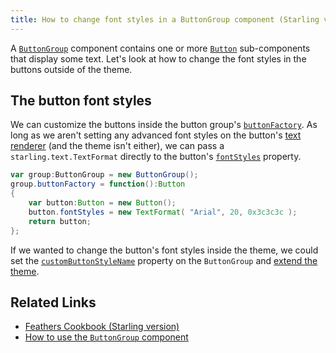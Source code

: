 ```yaml
---
title: How to change font styles in a ButtonGroup component (Starling version)
---
```


A [`ButtonGroup`](../button-group.html) component contains one or more [`Button`](../button.html) sub-components that display some text. Let's look at how to change the font styles in the buttons outside of the theme.

## The button font styles

We can customize the buttons inside the button group's [`buttonFactory`](/api-reference/feathers/controls/ButtonGroup.html#buttonFactory). As long as we aren't setting any advanced font styles on the button's [text renderer](../text-renderers.html) (and the theme isn't either), we can pass a `starling.text.TextFormat` directly to the button's [`fontStyles`](/api-reference/feathers/controls/Button.html#fontStyles) property.

```actionscript
var group:ButtonGroup = new ButtonGroup();
group.buttonFactory = function():Button
{
	var button:Button = new Button();
	button.fontStyles = new TextFormat( "Arial", 20, 0x3c3c3c );
	return button;
};
```

If we wanted to change the button's font styles inside the theme, we could set the [`customButtonStyleName`](/api-reference/feathers/controls/ButtonGroup.html#customButtonStyleName) property on the `ButtonGroup` and [extend the theme](../extending-themes.html).

## Related Links

- [Feathers Cookbook (Starling version)](./index.md)
- [How to use the `ButtonGroup` component](../button-group.html)
